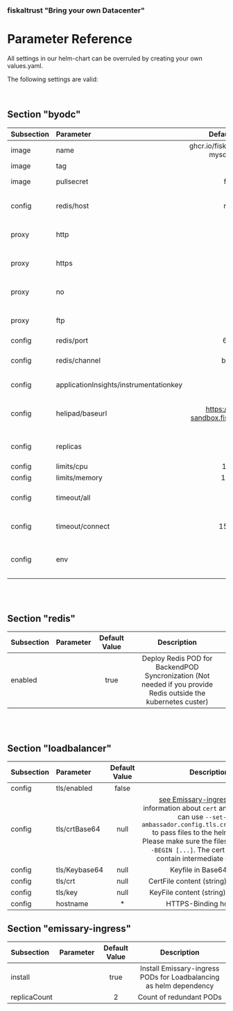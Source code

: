 ### fiskaltrust "Bring your own Datacenter"
# Parameter Reference

All settings in our helm-chart can be overruled by creating your own values.yaml.

The following settings are valid:

<br>

## Section "byodc"

| Subsection | Parameter | Default Value | Description |
| :----- | :----- | :------: | :-----------: |
| image | name | ghcr.io/fiskaltrust/byodc-mysql-fiskaly | URI of container image which is used as BackendPOD. This URI is preset to fiskaltrust github packges registry|
| image | tag | null | override default version of the byod POD |
| image | pullsecret | false | ByoDC is public available so the container registry can be usend without authentication |
| config | redis/host | redis | Hostname for Redis instance (Must be DNS resolvable. By default the redis instance runs as POD on the same cluster so  cluster-resolution should work) |
| proxy | http | null | HTTP_PROXY value according to https://docs.docker.com/network/proxy/#set-the-environment-variables-manually |
| proxy | https | null | HTTPS_PROXY value according to https://docs.docker.com/network/proxy/#set-the-environment-variables-manually |
| proxy | no | null | NO_PROXY value according to https://docs.docker.com/network/proxy/#set-the-environment-variables-manually |
| proxy | ftp | null | FTP_PROXY value according to https://docs.docker.com/network/proxy/#set-the-environment-variables-manually |
| config | redis/port | 6379 | Port to access Redis instance |
| config | redis/channel | byodc | Redis Pub/Sub channel which should be used. Take care to take 2 different channels if Producion and Sandbox environments are running on the same cluster! |
| config | applicationInsights/instrumentationkey | null | Override Microsoft Application Insights Tenant. By default fiskaltrust Application Insights is used |
| config | helipad/baseurl | https://helipad-sandbox.fiskaltrust.cloud | URL for fiskaltrust.helipad to get Cashboxconfiguration and upload Data. (Sandbox: https://helipad-sandbox.fiskaltrust.cloud, Production: https://helipad.fiskaltrust.cloud) |
| config | replicas | 10 | Number of BackendPODs which are deployed. See the "limits" section for calculation of needed noderesources and PODCount |
| config | limits/cpu | 100m | See Kubernetes doc [here](https://kubernetes.io/docs/concepts/configuration/manage-resources-containers/#resource-units-in-kubernetes)  
| config | limits/memory | 100Mi |  |
| config | timeout/all | 0 | Emissary-ingress timeout for the complete TCP transaction in ms (0...no timeout. See [Emissary-ingress docs](https://www.getambassador.io/docs/emissary/latest/topics/using/timeouts/#request-timeout-timeout_ms) value "timeout_ms"|
| config | timeout/connect | 15_000 | Emissary-ingress timeout for the TCP connection esteblishment in ms. See [Emissary-ingress docs](https://www.getambassador.io/docs/emissary/latest/topics/using/timeouts/#connect-timeout-connect_timeout_ms) value "connect_timeout_ms" |
|  config | env | null | An Array of environment variables (see https://kubernetes.io/docs/reference/generated/kubernetes-api/v1.22/#envvar-v1-core) which are added to the BackendPOD |

<br><br>

## Section "redis"

| Subsection | Parameter | Default Value | Description |
| :----- | :----- | :------: | :-----------: |
| enabled |  | true | Deploy Redis POD for BackendPOD Syncronization (Not needed if you provide Redis outside the kubernetes custer) |

<br><br>

## Section "loadbalancer"

| Subsection | Parameter | Default Value | Description |
| :----- | :----- | :------: | :-----------: |
| config | tls/enabled | false |  |
| config | tls/crtBase64 | null | [see Emissary-ingress docs](https://www.getambassador.io/docs/emissary/latest/howtos/tls-termination/#create-a-self-signed-certificate) for information about `cert` and `key` files. You can use `--set-file ambassador.config.tls.crt="./cert.pem"` to pass files to the helm command. Please make sure the files start with `-----BEGIN [...]`. The cert file may also contain intermediate certificates |
| config | tls/Keybase64 | null | Keyfile in Base64 String |
| config | tls/crt | null | CertFile content (string) not encoded |
| config | tls/key | null | KeyFile content (string) not encoded |
| config | hostname | * | HTTPS-Binding hostname |

## Section "emissary-ingress"

| Subsection | Parameter | Default Value | Description |
| :----- | :----- | :------: | :-----------: |
| install |  | true | Install Emissary-ingress PODs for Loadbalancing as helm dependency|
| replicaCount |  | 2 | Count of redundant PODs |
